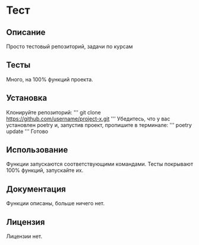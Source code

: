 # Тест
## Описание
Просто тестовый репозиторий, задачи по курсам
## Тесты
Много, на 100% функций проекта.
## Установка
Клонируйте репозиторий:
'''
git clone https://github.com/username/project-x.git
'''
Убедитесь, что у вас установлен poetry и, запустив проект, пропишите в терминале:
'''
poetry update
'''
Готово
## Использование
Функции запускаются соответствующими командами. Тесты покрывают 100% функций, запускайте их.
## Документация
Функции описаны, больше ничего нет.
## Лицензия
Лицензии нет.
